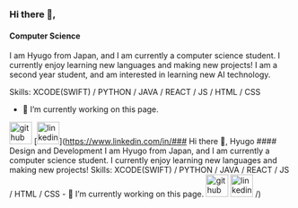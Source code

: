 ### Hi there 👋,
#### Computer Science
I am Hyugo from Japan, and I am currently a computer science student. I currently enjoy learning new languages and making new projects!
I am a second year student, and am interested in learning new AI technology.

Skills: XCODE(SWIFT) / PYTHON / JAVA / REACT / JS / HTML / CSS

- 🔭 I’m currently working on this page. 


[<img src='https://cdn.jsdelivr.net/npm/simple-icons@3.0.1/icons/github.svg' alt='github' height='40'>](https://github.com/hyugo1)  [<img src='https://cdn.jsdelivr.net/npm/simple-icons@3.0.1/icons/linkedin.svg' alt='linkedin' height='40'>](https://www.linkedin.com/in/### Hi there 👋, Hyugo #### Design and Development I am Hyugo from Japan, and I am currently a computer science student. I currently enjoy learning new languages and making new projects!  Skills: XCODE(SWIFT) / PYTHON / JAVA / REACT / JS / HTML / CSS  - 🔭 I’m currently working on this page.    [<img src='https://cdn.jsdelivr.net/npm/simple-icons@3.0.1/icons/github.svg' alt='github' height='40'>](https://github.com/hyugo1)  [<img src='https://cdn.jsdelivr.net/npm/simple-icons@3.0.1/icons/linkedin.svg' alt='linkedin' height='40'>](https://www.linkedin.com/in/hyugo-s/) /)  

